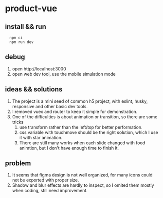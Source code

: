 # product-vue
## install && run
```
  npm ci
  npm run dev    
```
## debug
1. open  http://localhost:3000
2. open web dev tool, use the mobile simulation mode

## ideas && solutions
1. The project is a mini seed of common h5 project, with eslint, husky, responsive and other basic dev tools.
2. I removed vuex and router to keep it simple for demonstration.
3. One of the difficulties is about animation or transition, so there are some tricks
   1. use transform rather than the left/top for better performation.
   2. css variable with touchmove should be the right solution, which I use it with star animation.
   3. There are still many works when each slide changed with food animtion, but I don't have enough time to finish it.
   
## problem
1. It seems that figma design is not well organized, for many icons could not be exported with proper size.
2. Shadow and blur effects are hardly to inspect, so I omited them mostly when coding, still need improvement.

